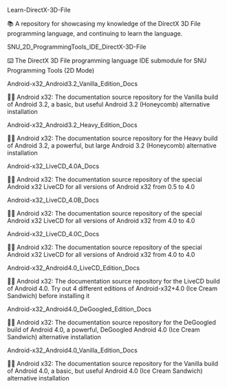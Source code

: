 
Learn-DirectX-3D-File

📚️ A repository for showcasing my knowledge of the DirectX 3D File programming language, and continuing to learn the language. 

SNU_2D_ProgrammingTools_IDE_DirectX-3D-File

⌨️ The DirectX 3D File programming language IDE submodule for SNU Programming Tools (2D Mode)

Android-x32_Android3.2_Vanilla_Edition_Docs

🤖️📖️ Android x32: The documentation source repository for the Vanilla build of Android 3.2, a basic, but useful Android 3.2 (Honeycomb) alternative installation

Android-x32_Android3.2_Heavy_Edition_Docs

🤖️📖️ Android x32: The documentation source repository for the Heavy build of Android 3.2, a powerful, but large Android 3.2 (Honeycomb) alternative installation

Android-x32_LiveCD_4.0A_Docs

🤖️📖️ Android x32: The documentation source repository of the special Android x32 LiveCD for all versions of Android x32 from 0.5 to 4.0

Android-x32_LiveCD_4.0B_Docs

🤖️📖️ Android x32: The documentation source repository of the special Android x32 LiveCD for all versions of Android x32 from 4.0 to 4.0

Android-x32_LiveCD_4.0C_Docs

🤖️📖️ Android x32: The documentation source repository of the special Android x32 LiveCD for all versions of Android x32 from 4.0 to 4.0

Android-x32_Android4.0_LiveCD_Edition_Docs

🤖️📖️ Android x32: The documentation source repository for the LiveCD build of Android 4.0. Try out 4 different editions of Android-x32+4.0 (Ice Cream Sandwich) before installing it 

Android-x32_Android4.0_DeGoogled_Edition_Docs

🤖️📖️ Android x32: The documentation source repository for the DeGoogled build of Android 4.0, a powerful, DeGoogled Android 4.0 (Ice Cream Sandwich) alternative installation 

Android-x32_Android4.0_Vanilla_Edition_Docs

🤖️📖️ Android x32: The documentation source repository for the Vanilla build of Android 4.0, a basic, but useful Android 4.0 (Ice Cream Sandwich) alternative installation

